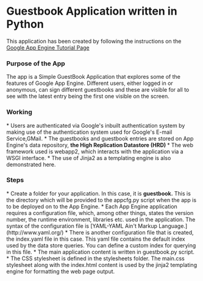 <h1> Guestbook Application written in Python </h1>

  This application has been created by following the instructions on the [Google App Engine Tutorial Page](https://cloud.google.com/appengine/docs/python/gettingstartedpython27/introduction) 
</h3>

<h3> Purpose of the App </h3>

The app is a Simple GuestBook Application that explores some of the features of Google App Engine. Different users, 
either logged in or anonymous, can sign different guestbooks and these are visible for all to see with the latest entry
being the first one visible on the screen.

<h3> Working </h3>
* Users are authenticated via Google's inbuilt authentication system by making use of the authentication system used for 
Google's E-mail Service,GMail.
* The guestbooks and guestbook entries are stored on App Engine's data repository, <b>the High Replication Datastore (HRD) </b>
* The web framework used is webapp2, which interacts with the application via a WSGI interface.
* The use of Jinja2 as a templating engine is also demonstrated here.

<h3> Steps </h3>
* Create a folder for your application. In this case, it is <b>guestbook.</b> This is the directory which will be provided
  to the appcfg.py script when the app is to be deployed on to the App Engine.
* Each  App Engine application requires a configuration file, which, among other things, states the version number, the
  runtime environment, libraries etc. used in the application. 
  The syntax of the configuration file is [YAML-YAML Ain't Markup Language.](http://www.yaml.org/)
* There is another configuration file that is created, the index.yaml file in this case. This yaml file contains the 
  default index used by the data store queries. You can define a custom index for querying in this file.
* The main application content is written in guestbook.py script.
* The CSS stylesheet is defined in the stylesheets folder. The main.css stylesheet along with the index.html content is
  used by the jinja2 templating engine for formatting the web page output.


